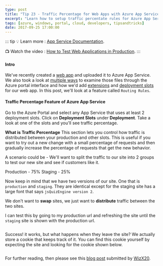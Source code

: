 ```yaml
---
type: post
title: "Tip 23 - Traffic Percentage for Web Apps with Azure App Service"
excerpt: "Learn how to setup traffic percentate rules for Azure App Service"
tags: [azure, windows, portal, cloud, developers, tipsandtricks]
date: 2017-09-25 17:00:00
---
```


::: tip
:bulb: Learn more : [App Service Documentation](https://docs.microsoft.com/azure/app-service?WT.mc_id=docs-azuredevtips-micrum). 

:tv: Watch the video : [How to Test Web Applications in Production](https://www.youtube.com/watch?v=TLGLBbv3HoA&list=PLLasX02E8BPCNCK8Thcxu-Y-XcBUbhFWC&index=19?WT.mc_id=youtube-azuredevtips-micrum).
:::

#### Intro

We've recently created a [web app](https://microsoft.github.io/AzureTipsAndTricks/blog/tip19.html) and uploaded it to Azure App Service. We also took a look at [multiple ways](https://microsoft.github.io/AzureTipsAndTricks/blog/tip20.html) to examine those files through the Azure portal interface and how we'd add [extensions](https://microsoft.github.io/AzureTipsAndTricks/blog/tip21.html) and [deployment slots](https://microsoft.github.io/AzureTipsAndTricks/blog/tip22.html) for our web app. In this post, we'll look at a feature called `Routing Rules`.  

#### Traffic Percentage Feature of Azure App Service

Go to the Azure Portal and select any App Service that uses at least 2 deployment slots. Click on **Deployment Slots** under **Deployment**. Take a look at one of the slots and you'll see traffic percentage. 

**What is Traffic Percentage** This section lets you control how traffic is distributed between your production and other slots. This is useful if you want to try out a new change with a small percentage of requests and then gradually increase the percentage of requests that get the new behavior.

A scenario could be - We'll want to split the traffic to our site into 2 groups to test our new site and see if customers like it. 

Production - 75%
Staging - 25%

Now keep in mind that we have two versions of our site. One that is `production` and `staging`. They are identical except for the staging site has a large font that says `jsQuizEngine version 2`. 

We don't want to **swap** sites, we just want to **distribute** traffic between the two sites. 

I can test this by going to my production url and refreshing the site until the `staging` site is shown with the production url. 

<img :src="$withBase('/files/testinprodazure1.gif')">

Success! it works, but what happens when they leave the site? We actually store a cookie that keeps track of it. You can find this cookie yourself by expecting the site and looking for the cookie shown below. 

<img :src="$withBase('/files/testinprodazure2.png')">

For further reading, then please see this [blog post](https://azure.github.io/AppService/update/2019/03/18/Changes-to-Testing-in-Production-UX.html) submitted by [WizX20](https://github.com/WizX20).
